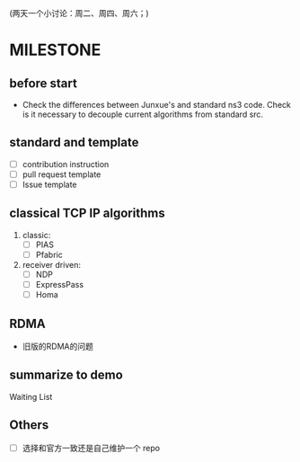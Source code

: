 (两天一个小讨论：周二、周四、周六；)

# MILESTONE 

## before start

- Check the differences between Junxue's and standard ns3 code. Check is it necessary to decouple current algorithms from standard src.

## standard and template 

- [ ] contribution instruction
- [ ] pull request template
- [ ] Issue template

## classical TCP IP algorithms

1. classic:
   - [ ] PIAS
   - [ ] Pfabric 
2. receiver driven:
   - [ ] NDP
   - [ ] ExpressPass
   - [ ] Homa

## RDMA

- 旧版的RDMA的问题

## summarize to demo

Waiting List

## Others
   - [ ] 选择和官方一致还是自己维护一个 repo